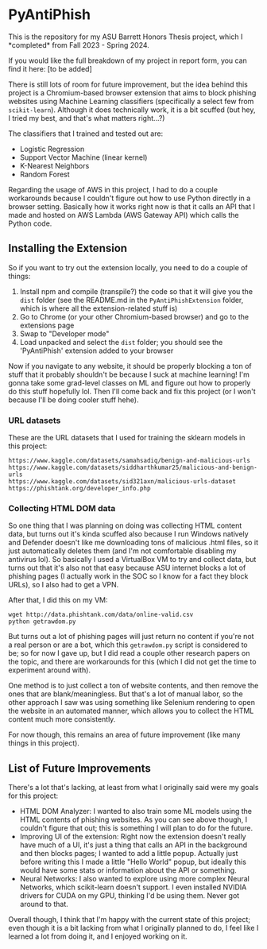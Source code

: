 # PyAntiPhish

This is the repository for my ASU Barrett Honors Thesis project, which I \*completed\* from Fall 2023 - Spring 2024.

If you would like the full breakdown of my project in report form, you can find it here: [to be added]

There is still lots of room for future improvement, but the idea behind this project is a Chromium-based browser extension that aims to block phishing websites using Machine Learning classifiers (specifically a select few from `scikit-learn`). Although it does technically work, it is a bit scuffed (but hey, I tried my best, and that's what matters right...?)

The classifiers that I trained and tested out are:
- Logistic Regression
- Support Vector Machine (linear kernel)
- K-Nearest Neighbors
- Random Forest

Regarding the usage of AWS in this project, I had to do a couple workarounds because I couldn't figure out how to use Python directly in a browser setting. Basically how it works right now is that it calls an API that I made and hosted on AWS Lambda (AWS Gateway API) which calls the Python code.

## Installing the Extension
So if you want to try out the extension locally, you need to do a couple of things:
1. Install npm and compile (transpile?) the code so that it will give you the `dist` folder (see the README.md in the `PyAntiPhishExtension` folder, which is where all the extension-related stuff is)  
2. Go to Chrome (or your other Chromium-based browser) and go to the extensions page
3. Swap to "Developer mode"
4. Load unpacked and select the `dist` folder; you should see the 'PyAntiPhish' extension added to your browser

Now if you navigate to any website, it should be properly blocking a ton of stuff that it probably shouldn't be because I suck at machine learning! I'm gonna take some grad-level classes on ML and figure out how to properly do this stuff hopefully lol. Then I'll come back and fix this project (or I won't because I'll be doing cooler stuff hehe).

### URL datasets
These are the URL datasets that I used for training the sklearn models in this project:
```
https://www.kaggle.com/datasets/samahsadiq/benign-and-malicious-urls
https://www.kaggle.com/datasets/siddharthkumar25/malicious-and-benign-urls
https://www.kaggle.com/datasets/sid321axn/malicious-urls-dataset
https://phishtank.org/developer_info.php
```

### Collecting HTML DOM data
So one thing that I was planning on doing was collecting HTML content data, but turns out it's kinda scuffed also because I run Windows natively and Defender doesn't like me downloading tons of malicious .html files, so it just automatically deletes them (and I'm not comfortable disabling my antivirus lol). So basically I used a VirtualBox VM to try and collect data, but turns out that it's also not that easy because ASU internet blocks a lot of phishing pages (I actually work in the SOC so I know for a fact they block URLs), so I also had to get a VPN.

After that, I did this on my VM:
```
wget http://data.phishtank.com/data/online-valid.csv
python getrawdom.py
```

But turns out a lot of phishing pages will just return no content if you're not a real person or are a bot, which this `getrawdom.py` script is considered to be; so for now I gave up, but I did read a couple other research papers on the topic, and there are workarounds for this (which I did not get the time to experiment around with).

One method is to just collect a ton of website contents, and then remove the ones that are blank/meaningless. But that's a lot of manual labor, so the other approach I saw was using something like Selenium rendering to open the website in an automated manner, which allows you to collect the HTML content much more consistently.

For now though, this remains an area of future improvement (like many things in this project).

## List of Future Improvements
There's a lot that's lacking, at least from what I originally said were my goals for this project:
- HTML DOM Analyzer: I wanted to also train some ML models using the HTML contents of phishing websites. As you can see above though, I couldn't figure that out; this is something I will plan to do for the future. 
- Improving UI of the extension: Right now the extension doesn't really have much of a UI, it's just a thing that calls an API in the background and then blocks pages; I wanted to add a little popup. Actually just before writing this I made a little "Hello World" popup, but ideally this would have some stats or information about the API or something. 
- Neural Networks: I also wanted to explore using more complex Neural Networks, which scikit-learn doesn't support. I even installed NVIDIA drivers for CUDA on my GPU, thinking I'd be using them. Never got around to that.

Overall though, I think that I'm happy with the current state of this project; even though it is a bit lacking from what I originally planned to do, I feel like I learned a lot from doing it, and I enjoyed working on it.